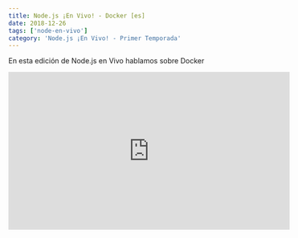 ```yaml
---
title: Node.js ¡En Vivo! - Docker [es]
date: 2018-12-26
tags: ['node-en-vivo']
category: 'Node.js ¡En Vivo! - Primer Temporada'
---
```

En esta edición de Node.js en Vivo hablamos sobre Docker

<iframe class="mt-2" width="560" height="315" src="https://www.youtube.com/embed/ws_BtdSnZ04" title="YouTube video player" frameborder="0" allow="accelerometer; autoplay; clipboard-write; encrypted-media; gyroscope; picture-in-picture" allowfullscreen></iframe>
